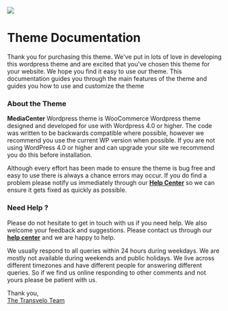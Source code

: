 ![](http://transvelo.github.io/docs/mediacenter/images/mclogo.png)

Theme Documentation
=======

Thank you for purchasing this theme. We've put in lots of love in developing this wordpress theme and are excited that you've chosen this theme for your website. We hope you find it easy to use our theme. This documentation guides you through the main features of the theme and guides you how to use and customize the theme

### About the Theme

**MediaCenter** Wordpress theme is WooCommerce Wordpress theme designed and developed for use with Wordpress 4.0 or higher. The code was written to be backwards compatible where possible, however we recommend you use the current WP version when possible. If you are not using WordPress 4.0 or higher and can upgrade your site we recommend you do this before installation.

Although every effort has been made to ensure the theme is bug free and easy to use there is always a chance errors may occur. If you do find a problem please notify us immediately through our [**Help Center**](http://transvelo.freshdesk.com/) so we can ensure it gets fixed as quickly as possible.

### Need Help ?

Please do not hesitate to get in touch with us if you need help. We also welcome your feedback and suggestions. Please contact us through our [**help center**](http://transvelo.freshdesk.com/) and we are happy to help.

We usually respond to all queries within 24 hours during weekdays. We are mostly not available during weekends and public holidays. We live across different timezones and have different people for answering different queries. So if we find us online responding to other comments and not yours please be patient with us.

Thank you,<br/>
[The Transvelo Team](http://transvelo.com/)
